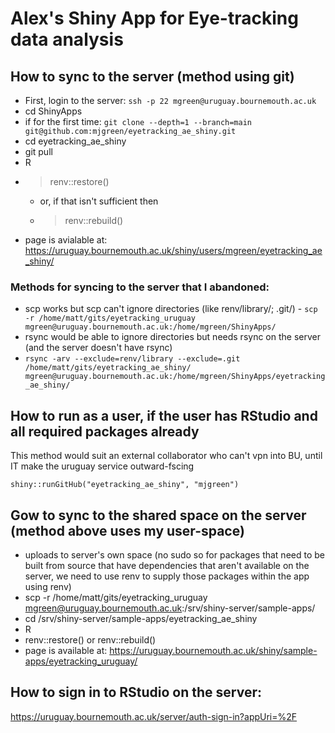 # Alex's Shiny App for Eye-tracking data analysis

## How to sync to the server (method using git)

* First, login to the server: `ssh -p 22 mgreen@uruguay.bournemouth.ac.uk`
* cd ShinyApps
* if for the first time: `git clone --depth=1 --branch=main git@github.com:mjgreen/eyetracking_ae_shiny.git`
* cd eyetracking_ae_shiny
* git pull
* R
*  > renv::restore()
   * or, if that isn't sufficient then
   * > renv::rebuild()
* page is avialable at: https://uruguay.bournemouth.ac.uk/shiny/users/mgreen/eyetracking_ae_shiny/

### Methods for syncing to the server that I abandoned:
* scp works but scp can't ignore directories (like renv/library/; .git/) - `scp -r /home/matt/gits/eyetracking_uruguay mgreen@uruguay.bournemouth.ac.uk:/home/mgreen/ShinyApps/`
* rsync would be able to ignore directories but needs rsync on the server (and the server doesn't have rsync)
* `rsync -arv --exclude=renv/library --exclude=.git /home/matt/gits/eyetracking_ae_shiny/ mgreen@uruguay.bournemouth.ac.uk:/home/mgreen/ShinyApps/eyetracking_ae_shiny/`

## How to run as a user, if the user has RStudio and all required packages already

This method would suit an external collaborator who can't vpn into BU, until IT make the uruguay service outward-fscing
```
shiny::runGitHub("eyetracking_ae_shiny", "mjgreen")
```

## Gow to sync to the shared space on the server (method above uses my user-space)
* uploads to server's own space (no sudo so for packages that need to be built from source that have dependencies that aren't available on the server, we need to use renv to supply those packages within the app using renv)
* scp -r /home/matt/gits/eyetracking_uruguay mgreen@uruguay.bournemouth.ac.uk:/srv/shiny-server/sample-apps/
* cd /srv/shiny-server/sample-apps/eyetracking_ae_shiny
* R
* renv::restore() or renv::rebuild()
* page is available at: https://uruguay.bournemouth.ac.uk/shiny/sample-apps/eyetracking_uruguay/

## How to sign in to RStudio on the server:
https://uruguay.bournemouth.ac.uk/server/auth-sign-in?appUri=%2F
